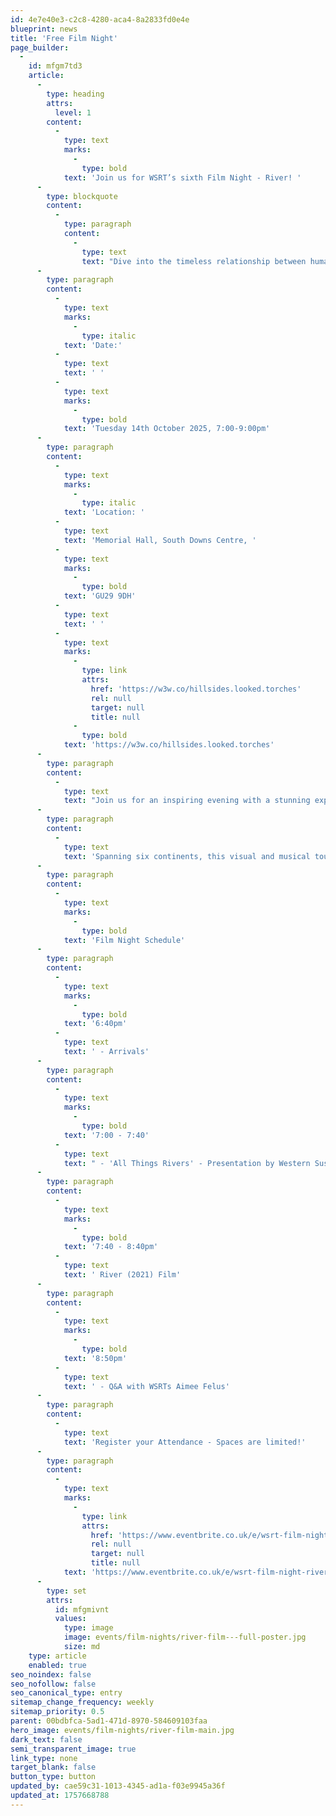 ```yaml
---
id: 4e7e40e3-c2c8-4280-aca4-8a2833fd0e4e
blueprint: news
title: 'Free Film Night'
page_builder:
  -
    id: mfgm7td3
    article:
      -
        type: heading
        attrs:
          level: 1
        content:
          -
            type: text
            marks:
              -
                type: bold
            text: 'Join us for WSRT’s sixth Film Night - River! '
      -
        type: blockquote
        content:
          -
            type: paragraph
            content:
              -
                type: text
                text: "Dive into the timeless relationship between humans and Earth's rivers."
      -
        type: paragraph
        content:
          -
            type: text
            marks:
              -
                type: italic
            text: 'Date:'
          -
            type: text
            text: ' '
          -
            type: text
            marks:
              -
                type: bold
            text: 'Tuesday 14th October 2025, 7:00-9:00pm'
      -
        type: paragraph
        content:
          -
            type: text
            marks:
              -
                type: italic
            text: 'Location: '
          -
            type: text
            text: 'Memorial Hall, South Downs Centre, '
          -
            type: text
            marks:
              -
                type: bold
            text: 'GU29 9DH'
          -
            type: text
            text: ' '
          -
            type: text
            marks:
              -
                type: link
                attrs:
                  href: 'https://w3w.co/hillsides.looked.torches'
                  rel: null
                  target: null
                  title: null
              -
                type: bold
            text: 'https://w3w.co/hillsides.looked.torches'
      -
        type: paragraph
        content:
          -
            type: text
            text: "Join us for an inspiring evening with a stunning exploration of the timeless relationship between human civilisation and Earth's rivers, in all their majesty and fragility."
      -
        type: paragraph
        content:
          -
            type: text
            text: 'Spanning six continents, this visual and musical tour-de-force is by turns celebratory, cautionary, and ultimately hopeful that we are beginning to understand rivers in all their complexity and fragility. Narrated by Oscar Nominee Willem Dafoe. With music by the Australian Chamber Orchestra and Radiohead.'
      -
        type: paragraph
        content:
          -
            type: text
            marks:
              -
                type: bold
            text: 'Film Night Schedule'
      -
        type: paragraph
        content:
          -
            type: text
            marks:
              -
                type: bold
            text: '6:40pm'
          -
            type: text
            text: ' - Arrivals'
      -
        type: paragraph
        content:
          -
            type: text
            marks:
              -
                type: bold
            text: '7:00 - 7:40'
          -
            type: text
            text: " - 'All Things Rivers' - Presentation by Western Sussex Rivers Chief Executive Aimee Felus."
      -
        type: paragraph
        content:
          -
            type: text
            marks:
              -
                type: bold
            text: '7:40 - 8:40pm'
          -
            type: text
            text: ' River (2021) Film'
      -
        type: paragraph
        content:
          -
            type: text
            marks:
              -
                type: bold
            text: '8:50pm'
          -
            type: text
            text: ' - Q&A with WSRTs Aimee Felus'
      -
        type: paragraph
        content:
          -
            type: text
            text: 'Register your Attendance - Spaces are limited!'
      -
        type: paragraph
        content:
          -
            type: text
            marks:
              -
                type: link
                attrs:
                  href: 'https://www.eventbrite.co.uk/e/wsrt-film-night-river-tickets-1556655371119?aff=oddtdtcreator&_gl=1'
                  rel: null
                  target: null
                  title: null
            text: 'https://www.eventbrite.co.uk/e/wsrt-film-night-river-tickets-1556655371119?aff=oddtdtcreator&_gl=1'
      -
        type: set
        attrs:
          id: mfgmivnt
          values:
            type: image
            image: events/film-nights/river-film---full-poster.jpg
            size: md
    type: article
    enabled: true
seo_noindex: false
seo_nofollow: false
seo_canonical_type: entry
sitemap_change_frequency: weekly
sitemap_priority: 0.5
parent: 00bdbfca-5ad1-471d-8970-584609103faa
hero_image: events/film-nights/river-film-main.jpg
dark_text: false
semi_transparent_image: true
link_type: none
target_blank: false
button_type: button
updated_by: cae59c31-1013-4345-ad1a-f03e9945a36f
updated_at: 1757668788
---
```

